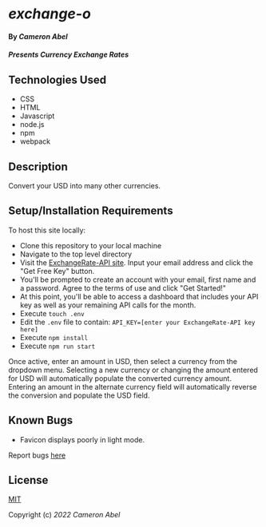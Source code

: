 # _exchange-o_

#### By _**Cameron Abel**_

#### _Presents Currency Exchange Rates_

## Technologies Used

- CSS
- HTML
- Javascript
- node.js
- npm
- webpack

## Description

Convert your USD into many other currencies.

## Setup/Installation Requirements

To host this site locally:

- Clone this repository to your local machine
- Navigate to the top level directory
- Visit the [ExchangeRate-API site](https://www.exchangerate-api.com/). Input your email address and click the "Get Free Key" button.
- You'll be prompted to create an account with your email, first name and a password. Agree to the terms of use and click "Get Started!"
- At this point, you'll be able to access a dashboard that includes your API key as well as your remaining API calls for the month.
- Execute `touch .env`
- Edit the `.env` file to contain:
  `API_KEY=[enter your ExchangeRate-API key here]`
- Execute `npm install`
- Execute `npm run start`

Once active, enter an amount in USD, then select a currency from the dropdown menu. Selecting a new currency or changing the amount entered for USD will automatically populate the converted currency amount. Entering an amount in the alternate currency field will automatically reverse the conversion and populate the USD field.

## Known Bugs

- Favicon displays poorly in light mode.

Report bugs [here](mailto:cameronabel@gmail.com)

## License

[MIT](https://opensource.org/licenses/MIT)

Copyright (c) _2022_ _Cameron Abel_
